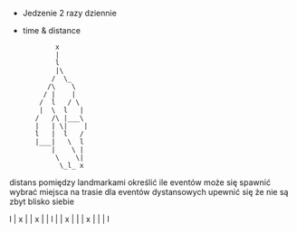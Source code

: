 - Jedzenie 2 razy dziennie
- time & distance

              x
              |
              l
              |\
             /  \_
            /\    \
           / |    |
          /  l   / \
          |  \  l   |      
         /   /\ |___\         
         |   | \|    |       
         l   |  l   /
         |___|   \  l
             |    \ |
              \    \|
               \_l_ x

distans pomiędzy landmarkami
określić ile eventów może się spawnić
wybrać miejsca na trasie dla eventów dystansowych
upewnić się że nie są zbyt blisko siebie



l
|
x
|
|
x
|
|
l
|
|
x
|
|
|
x
|
|
|
l
